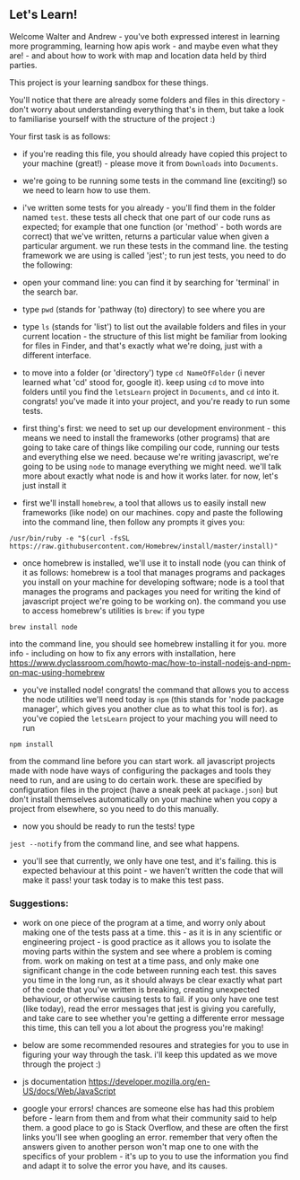 ## Let's Learn!

Welcome Walter and Andrew - you've both expressed interest in learning more programming, learning how apis work - and maybe even what they are! - and about how to work with map and location data held by third parties.

This project is your learning sandbox for these things.

You'll notice that there are already some folders and files in this directory - don't worry about understanding everything that's in them, but take a look to familiarise yourself with the structure of the project :)

Your first task is as follows:

- if you're reading this file, you should already have copied this project to your machine (great!) - please move it from `Downloads` into `Documents`.

- we're going to be running some tests in the command line (exciting!) so we need to learn how to use them.

- i've written some tests for you already - you'll find them in the folder named `test`. these tests all check that one part of our code runs as expected; for example that one function (or 'method' - both words are correct) that we've written, returns a particular value when given a particular argument. we run these tests in the command line. the testing framework we are using is called 'jest'; to run jest tests, you need to do the following:

* open your command line: you can find it by searching for 'terminal' in the search bar.

* type `pwd` (stands for 'pathway (to) directory) to see where you are

* type `ls` (stands for 'list') to list out the available folders and files in your current location - the structure of this list might be familiar from looking for files in Finder, and that's exactly what we're doing, just with a different interface.

* to move into a folder (or 'directory') type `cd NameOfFolder` (i never learned what 'cd' stood for, google it). keep using `cd` to move into folders until you find the `letsLearn` project in `Documents`, and `cd` into it. congrats! you've made it into your project, and you're ready to run some tests.

* first thing's first: we need to set up our development environment - this means we need to install the frameworks (other programs) that are going to take care of things like compiling our code, running our tests and everything else we need. because we're writing javascript, we're going to be using `node` to manage everything we might need. we'll talk more about exactly what node is and how it works later. for now, let's just install it

* first we'll install `homebrew`, a tool that allows us to easily install new frameworks (like node) on our machines. copy and paste the following into the command line, then follow any prompts it gives you:

`/usr/bin/ruby -e "$(curl -fsSL https://raw.githubusercontent.com/Homebrew/install/master/install)"`

- once homebrew is installed, we'll use it to install node (you can think of it as follows: homebrew is a tool that manages programs and packages you install on your machine for developing software; node is a tool that manages the programs and packages you need for writing the kind of javascript project we're going to be working on). the command you use to access homebrew's utilities is `brew`: if you type

`brew install node`

into the command line, you should see homebrew installing it for you. more info - including on how to fix any errors with installation, here <https://www.dyclassroom.com/howto-mac/how-to-install-nodejs-and-npm-on-mac-using-homebrew>

- you've installed node! congrats! the command that allows you to access the node utilities we'll need today is `npm` (this stands for 'node package manager', which gives you another clue as to what this tool is for). as you've copied the `letsLearn` project to your maching you will need to run

`npm install`

from the command line before you can start work. all javascript projects made with node have ways of configuring the packages and tools they need to run, and are using to do certain work. these are specified by configuration files in the project (have a sneak peek at `package.json`) but don't install themselves automatically on your machine when you copy a project from elsewhere, so you need to do this manually.

- now you should be ready to run the tests! type

`jest --notify` from the command line, and see what happens.

- you'll see that currently, we only have one test, and it's failing. this is expected behaviour at this point - we haven't written the code that will make it pass! your task today is to make this test pass.

### Suggestions:

- work on one piece of the program at a time, and worry only about making one of the tests pass at a time. this - as it is in any scientific or engineering project - is good practice as it allows you to isolate the moving parts within the system and see where a problem is coming from. work on making on test at a time pass, and only make one significant change in the code between running each test. this saves you time in the long run, as it should always be clear exactly what part of the code that you've written is breaking, creating unexpected behaviour, or otherwise causing tests to fail. if you only have one test (like today), read the error messages that jest is giving you carefully, and take care to see whether you're getting a differente error message this time, this can tell you a lot about the progress you're making!

- below are some recommended resoures and strategies for you to use in figuring your way through the task. i'll keep this updated as we move through the project :)

* js documentation <https://developer.mozilla.org/en-US/docs/Web/JavaScript>

* google your errors! chances are someone else has had this problem before - learn from them and from what their community said to help them. a good place to go is Stack Overflow, and these are often the first links you'll see when googling an error. remember that very often the answers given to another person won't map one to one with the specifics of your problem - it's up to you to use the information you find and adapt it to solve the error you have, and its causes.
